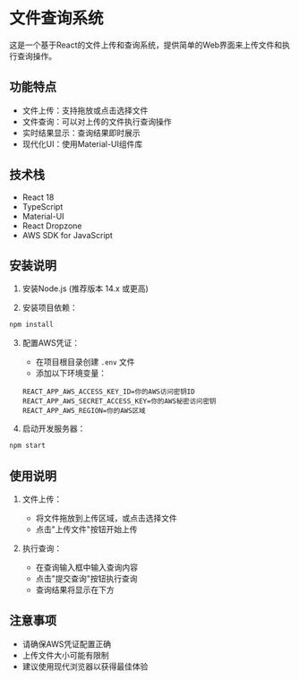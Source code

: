 # 文件查询系统

这是一个基于React的文件上传和查询系统，提供简单的Web界面来上传文件和执行查询操作。

## 功能特点

- 文件上传：支持拖放或点击选择文件
- 文件查询：可以对上传的文件执行查询操作
- 实时结果显示：查询结果即时展示
- 现代化UI：使用Material-UI组件库

## 技术栈

- React 18
- TypeScript
- Material-UI
- React Dropzone
- AWS SDK for JavaScript

## 安装说明

1. 安装Node.js (推荐版本 14.x 或更高)

2. 安装项目依赖：
```bash
npm install
```

3. 配置AWS凭证：
   - 在项目根目录创建 `.env` 文件
   - 添加以下环境变量：
   ```
   REACT_APP_AWS_ACCESS_KEY_ID=你的AWS访问密钥ID
   REACT_APP_AWS_SECRET_ACCESS_KEY=你的AWS秘密访问密钥
   REACT_APP_AWS_REGION=你的AWS区域
   ```

4. 启动开发服务器：
```bash
npm start
```

## 使用说明

1. 文件上传：
   - 将文件拖放到上传区域，或点击选择文件
   - 点击"上传文件"按钮开始上传

2. 执行查询：
   - 在查询输入框中输入查询内容
   - 点击"提交查询"按钮执行查询
   - 查询结果将显示在下方

## 注意事项

- 请确保AWS凭证配置正确
- 上传文件大小可能有限制
- 建议使用现代浏览器以获得最佳体验 